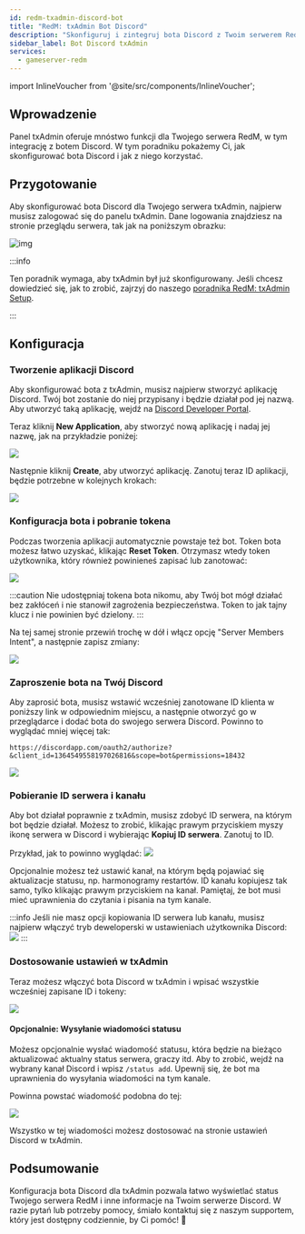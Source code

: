 ```yaml
---
id: redm-txadmin-discord-bot
title: "RedM: txAdmin Bot Discord"
description: "Skonfiguruj i zintegruj bota Discord z Twoim serwerem RedM txAdmin, aby usprawnić zarządzanie i komunikację → Dowiedz się więcej już teraz"
sidebar_label: Bot Discord txAdmin
services:
  - gameserver-redm
---
```


import InlineVoucher from '@site/src/components/InlineVoucher';


## Wprowadzenie
Panel txAdmin oferuje mnóstwo funkcji dla Twojego serwera RedM, w tym integrację z botem Discord.
W tym poradniku pokażemy Ci, jak skonfigurować bota Discord i jak z niego korzystać.

<InlineVoucher />

## Przygotowanie

Aby skonfigurować bota Discord dla Twojego serwera txAdmin, najpierw musisz zalogować się do panelu txAdmin.
Dane logowania znajdziesz na stronie przeglądu serwera, tak jak na poniższym obrazku:

![img](https://screensaver01.zap-hosting.com/index.php/s/6gJa3qsymE2kzCi/download)

:::info

Ten poradnik wymaga, aby txAdmin był już skonfigurowany. Jeśli chcesz dowiedzieć się, jak to zrobić, zajrzyj do naszego [poradnika RedM: txAdmin Setup](redm-txadmin-setup.md).

:::

## Konfiguracja

### Tworzenie aplikacji Discord

Aby skonfigurować bota z txAdmin, musisz najpierw stworzyć aplikację Discord. Twój bot zostanie do niej przypisany i będzie działał pod jej nazwą. Aby utworzyć taką aplikację, wejdź na [Discord Developer Portal](https://discord.com/developers/applications/).

Teraz kliknij **New Application**, aby stworzyć nową aplikację i nadaj jej nazwę, jak na przykładzie poniżej:

![](https://screensaver01.zap-hosting.com/index.php/s/YPbPtRaPEHZ7pB4/preview)

Następnie kliknij **Create**, aby utworzyć aplikację. Zanotuj teraz ID aplikacji, będzie potrzebne w kolejnych krokach:

![](https://screensaver01.zap-hosting.com/index.php/s/tzBNzKBGzX8j4EK/preview)


### Konfiguracja bota i pobranie tokena

Podczas tworzenia aplikacji automatycznie powstaje też bot. Token bota możesz łatwo uzyskać, klikając **Reset Token**. Otrzymasz wtedy token użytkownika, który również powinieneś zapisać lub zanotować:

![](https://screensaver01.zap-hosting.com/index.php/s/5ypmywwPJxRAFax/preview)

:::caution
Nie udostępniaj tokena bota nikomu, aby Twój bot mógł działać bez zakłóceń i nie stanowił zagrożenia bezpieczeństwa. Token to jak tajny klucz i nie powinien być dzielony.
:::

Na tej samej stronie przewiń trochę w dół i włącz opcję "Server Members Intent", a następnie zapisz zmiany:

![](https://screensaver01.zap-hosting.com/index.php/s/c5SnKpn4GXtGM38/preview)

### Zaproszenie bota na Twój Discord

Aby zaprosić bota, musisz wstawić wcześniej zanotowane ID klienta w poniższy link w odpowiednim miejscu, a następnie otworzyć go w przeglądarce i dodać bota do swojego serwera Discord. Powinno to wyglądać mniej więcej tak:
```
https://discordapp.com/oauth2/authorize?&client_id=1364549558197026816&scope=bot&permissions=18432
```

![](https://screensaver01.zap-hosting.com/index.php/s/yKX4ocRtrZ7zLWB/preview)


### Pobieranie ID serwera i kanału

Aby bot działał poprawnie z txAdmin, musisz zdobyć ID serwera, na którym bot będzie działał.
Możesz to zrobić, klikając prawym przyciskiem myszy ikonę serwera w Discord i wybierając **Kopiuj ID serwera**. Zanotuj to ID.

Przykład, jak to powinno wyglądać:
![](https://screensaver01.zap-hosting.com/index.php/s/GBZGZGRPQQo95ys/preview)

Opcjonalnie możesz też ustawić kanał, na którym będą pojawiać się aktualizacje statusu, np. harmonogramy restartów. ID kanału kopiujesz tak samo, tylko klikając prawym przyciskiem na kanał.
Pamiętaj, że bot musi mieć uprawnienia do czytania i pisania na tym kanale.

:::info
Jeśli nie masz opcji kopiowania ID serwera lub kanału, musisz najpierw włączyć tryb deweloperski w ustawieniach użytkownika Discord:
![](https://screensaver01.zap-hosting.com/index.php/s/gLRRxNsLL8Eb5jj/preview)
:::

### Dostosowanie ustawień w txAdmin

Teraz możesz włączyć bota Discord w txAdmin i wpisać wszystkie wcześniej zapisane ID i tokeny:

![](https://screensaver01.zap-hosting.com/index.php/s/HBAEi9c7dMLLCBy/preview)

#### Opcjonalnie: Wysyłanie wiadomości statusu

Możesz opcjonalnie wysłać wiadomość statusu, która będzie na bieżąco aktualizować aktualny status serwera, graczy itd.
Aby to zrobić, wejdź na wybrany kanał Discord i wpisz `/status add`. Upewnij się, że bot ma uprawnienia do wysyłania wiadomości na tym kanale.

Powinna powstać wiadomość podobna do tej:

![](https://screensaver01.zap-hosting.com/index.php/s/XnzsK4NGZTHYsM6/preview)

Wszystko w tej wiadomości możesz dostosować na stronie ustawień Discord w txAdmin.

## Podsumowanie

Konfiguracja bota Discord dla txAdmin pozwala łatwo wyświetlać status Twojego serwera RedM i inne informacje na Twoim serwerze Discord. W razie pytań lub potrzeby pomocy, śmiało kontaktuj się z naszym supportem, który jest dostępny codziennie, by Ci pomóc! 🙂

<InlineVoucher />